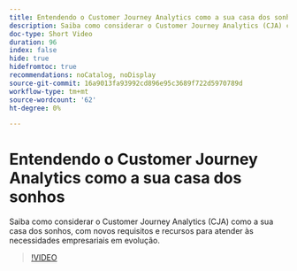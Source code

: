 ```yaml
---
title: Entendendo o Customer Journey Analytics como a sua casa dos sonhos
description: Saiba como considerar o Customer Journey Analytics (CJA) como a sua casa dos sonhos, com novos requisitos e recursos para atender às necessidades empresariais em evolução.
doc-type: Short Video
duration: 96
index: false
hide: true
hidefromtoc: true
recommendations: noCatalog, noDisplay
source-git-commit: 16a9013fa93992cd896e95c3689f722d5970789d
workflow-type: tm+mt
source-wordcount: '62'
ht-degree: 0%

---
```



# Entendendo o Customer Journey Analytics como a sua casa dos sonhos

Saiba como considerar o Customer Journey Analytics (CJA) como a sua casa dos sonhos, com novos requisitos e recursos para atender às necessidades empresariais em evolução.

<!-- 62_S113_3442460_95_understanding-customer-journey-analytics-as-your-dream-home -->
>[!VIDEO](https://video.tv.adobe.com/v/3458327/?learn=on&enablevpops=true)
